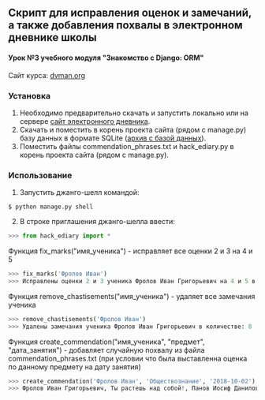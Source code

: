 ## Скрипт для исправления оценок и замечаний, а также добавления похвалы в электронном дневнике школы
#### Урок №3 учебного модуля "Знакомство с Django: ORM"  
Cайт курса: [dvman.org](https://dvmn.org/referrals/G0VoFew47MkBSuukQR1OOSmBvVF1Pa59UXhPqzZq/)
### Установка
1. Необходимо предварительно скачать и запустить локально или на сервере [сайт электронного дневника](https://github.com/devmanorg/e-diary).  
2. Скачать и поместить в корень проекта сайта (рядом с manage.py) базу данных в формате SQLite ([архив с базой данных](https://dvmn.org/filer/canonical/1562234129/166/)).
3. Поместить файлы  commendation_phrases.txt и hack_ediary.py в корень проекта сайта (рядом с manage.py).  
### Использование
1. Запустить джанго-шелл командой:
```console
$ python manage.py shell
```
2. В строке приглашения джанго-шелла ввести:
```python
>>> from hack_ediary import *
```
Функция fix_marks("имя_ученика") - исправляет все оценки 2 и 3 на 4 и 5
```python
>>> fix_marks('Фролов Иван')
>>> Исправлены оценки 2 и 3 ученика Фролов Иван Григорьевич на 4 и 5 в количестве: 263
```
Функция  remove_chastisements("имя_ученика") - удаляет все замечания ученика
```python
>>> remove_chastisements('Фролов Иван')
>>> Удалены замечания ученика Фролов Иван Григорьевич в количестве: 8
```
Функция create_commendation("имя_ученика", "предмет", "дата_занятия") - добавляет случайную похвалу из файла commendation_phrases.txt (при условии что была выставленна оценка по данному предмету на дату занятия)  
```python
>>> create_commendation('Фролов Иван', 'Обществознание', '2018-10-02')
>>> Фролов Иван Григорьевич, Ты растешь над собой!, Панов Иосиф Данилович, 2018-10-02
```

